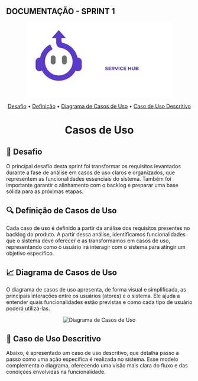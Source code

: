 ## DOCUMENTAÇÃO - SPRINT 1

<p align="center">
    <img src="https://github.com/omatheusgomes/pimiv/blob/main/documentacao/imagens/logo_img.png" alt="NexHelp" width="400px">
</p>

<p align="center">
 <a href="#desafio">Desafio</a> • 
 <a href="#definicao">Definição</a> • 
 <a href="#diagrama">Diagrama de Casos de Uso</a> • 
 <a href="#descritivo">Caso de Uso Descritivo</a>
</p>

<h1 align="center" width="200"> Casos de Uso


<h2 id="desafio">🎯 Desafio</h2>

O principal desafio desta sprint foi transformar os requisitos levantados durante a fase de análise em casos de uso claros e organizados, que representem as funcionalidades essenciais do sistema. Também foi importante garantir o alinhamento com o backlog e preparar uma base sólida para as próximas etapas.

<h2 id="definicao">🔍 Definição de Casos de Uso</h2>
Cada caso de uso é definido a partir da análise dos requisitos presentes no backlog do produto. A partir dessa análise, identificamos funcionalidades que o sistema deve oferecer e as transformamos em casos de uso, representando como o usuário irá interagir com o sistema para atingir um objetivo específico.

<h2 id="diagrama">📈 Diagrama de Casos de Uso</h2>

O diagrama de casos de uso apresenta, de forma visual e simplificada, as principais interações entre os usuários (atores) e o sistema. Ele ajuda a entender quais funcionalidades estão previstas e como cada tipo de usuário poderá utilizá-las.

<p align="center">
    <img src="https://github.com/omatheusgomes/pimiv_ads/blob/main/documentacao/imagens/diagramas/casosdeuso_img.png" alt="Diagrama de Casos de Uso" width="1000"> 
</p>

<h2 id="descritivo">📝 Caso de Uso Descritivo</h2>

Abaixo, é apresentado um caso de uso descritivo, que detalha passo a passo como uma ação específica é realizada no sistema. Esse modelo complementa o diagrama, oferecendo uma visão mais clara do fluxo e das condições envolvidas na funcionalidade.
